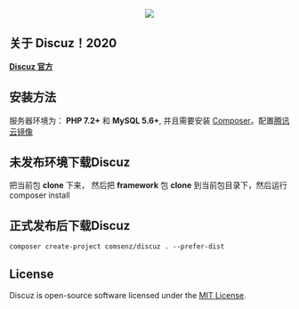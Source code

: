 <p align="center"><img src="http://www.discuz.net/static/image/common/logo.png"></p>

## 关于 Discuz！2020

**[Discuz 官方](http://www.discuz.net/)**

## 安装方法

服务器环境为： **PHP 7.2+** 和 **MySQL 5.6+**, 并且需要安装 [Composer](https://getcomposer.org/)。配置[腾讯云镜像](https://mirrors.cloud.tencent.com/help/composer.html)

## 未发布环境下载Discuz

把当前包 **clone** 下来， 然后把 **framework** 包 **clone** 到当前包目录下，然后运行 composer install

## 正式发布后下载Discuz

```
composer create-project comsenz/discuz . --prefer-dist
```

## License

Discuz is open-source software licensed under the [MIT License](https://github.com/comsenz/discuz/blob/master/LICENSE).

